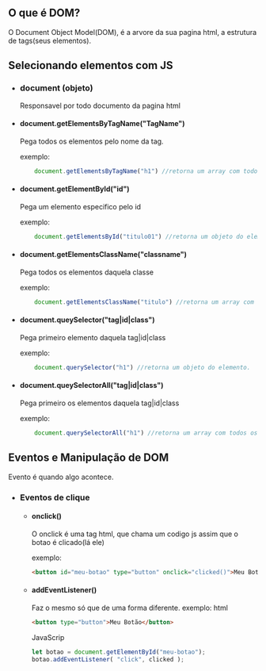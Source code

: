 ## O que é DOM?

O Document Object Model(DOM), é a arvore da sua pagina html, a estrutura de tags(seus elementos).

## Selecionando elementos com JS

- ### document (objeto)
    Responsavel por todo documento da pagina html

- #### document.getElementsByTagName("TagName")

    Pega todos os elementos pelo nome da tag.

    exemplo:
    ```js
        document.getElementsByTagName("h1") //retorna um array com todos os elementos da pagina com a tag h1       
    ```

- #### document.getElementById("id")

    Pega um elemento especifico pelo id

    exemplo:
    ```js
        document.getElementsById("titulo01") //retorna um objeto do elemento       
    ```
- #### document.getElementsClassName("classname")

    Pega todos os elementos daquela classe

    exemplo:
    ```js
        document.getElementsClassName("titulo") //retorna um array com todos os elementos.      
    ```
- #### document.queySelector("tag|id|class")

    Pega primeiro elemento daquela tag|id|class

    exemplo:
    ```js
        document.querySelector("h1") //retorna um objeto do elemento.      
    ```
- #### document.queySelectorAll("tag|id|class")

    Pega primeiro os elementos daquela tag|id|class

    exemplo:
    ```js
        document.querySelectorAll("h1") //retorna um array com todos os elementos.      
    ```

## Eventos e Manipulação de DOM

Evento é quando algo acontece.

- ### Eventos de clique
    - #### onclick()
        
        O onclick é uma tag html, que chama um codigo js assim que o botao é clicado(lá ele)

        exemplo:
        
        ```html
        <button id="meu-botao" type="button" onclick="clicked()">Meu Botão</button>    
        ```
    - #### addEventListener()
        Faz o mesmo só que de uma forma diferente.
        exemplo:
        html
        ```html
        <button type="button">Meu Botão</button>    
        ```
        JavaScrip
        ```js
        let botao = document.getElementById("meu-botao");
        botao.addEventListener( "click", clicked );
        ```